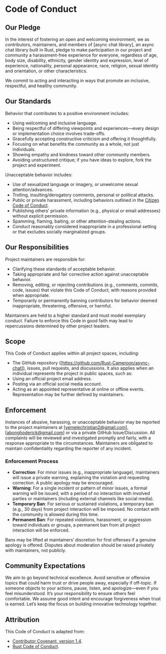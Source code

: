 # Code of Conduct

## Our Pledge
In the interest of fostering an open and welcoming environment, we as contributors, maintainers, and members of [async chat library], an async chat library built in Rust, pledge to make participation in our project and community a harassment-free experience for everyone, regardless of age, body size, disability, ethnicity, gender identity and expression, level of experience, nationality, personal appearance, race, religion, sexual identity and orientation, or other characteristics.

We commit to acting and interacting in ways that promote an inclusive, respectful, and healthy community.

## Our Standards
Behavior that contributes to a positive environment includes:
- Using welcoming and inclusive language.
- Being respectful of differing viewpoints and experiences—every design or implementation choice involves trade-offs.
- Gracefully accepting constructive criticism and offering it thoughtfully.
- Focusing on what benefits the community as a whole, not just individuals.
- Showing empathy and kindness toward other community members.
- Avoiding unstructured critique; if you have ideas to explore, fork the project and experiment.

Unacceptable behavior includes:
- Use of sexualized language or imagery, or unwelcome sexual attention/advances.
- Trolling, insulting/derogatory comments, personal or political attacks.
- Public or private harassment, including behaviors outlined in the [Citizen Code of Conduct](https://github.com/stumpsyn/citizen-code-of-conduct).
- Publishing others’ private information (e.g., physical or email addresses) without explicit permission.
- Spamming, flaming, baiting, or other attention-stealing actions.
- Conduct reasonably considered inappropriate in a professional setting or that excludes socially marginalized groups.

## Our Responsibilities
Project maintainers are responsible for:
- Clarifying these standards of acceptable behavior.
- Taking appropriate and fair corrective action against unacceptable behavior.
- Removing, editing, or rejecting contributions (e.g., comments, commits, code, issues) that violate this Code of Conduct, with reasons provided when appropriate.
- Temporarily or permanently banning contributors for behavior deemed inappropriate, threatening, offensive, or harmful.

Maintainers are held to a higher standard and must model exemplary conduct. Failure to enforce this Code in good faith may lead to repercussions determined by other project leaders.

## Scope
This Code of Conduct applies within all project spaces, including:
- The GitHub repository ([https://github.com/Rust-Cameroon/async-chat]), issues, pull requests, and discussions.
It also applies when an individual represents the project in public spaces, such as:
- Using an official project email address.
- Posting via an official social media account.
- Acting as an appointed representative at online or offline events.
Representation may be further defined by maintainers.

## Enforcement
Instances of abusive, harassing, or unacceptable behavior may be reported to the project maintainers at [yemelechristian2@gmail.com],[abonghoderick@gmail.com] or via a private GitHub Issue/Discussion. All complaints will be reviewed and investigated promptly and fairly, with a response appropriate to the circumstances. Maintainers are obligated to maintain confidentiality regarding the reporter of any incident.

### Enforcement Process
- **Correction**: For minor issues (e.g., inappropriate language), maintainers will issue a private warning, explaining the violation and requesting correction. A public apology may be encouraged.
- **Warning**: For a single incident or pattern of minor issues, a formal warning will be issued, with a period of no interaction with involved parties or maintainers (including external channels like social media).
- **Temporary Ban**: For serious or sustained violations, a temporary ban (e.g., 30 days) from project interaction will be imposed. No contact with the community is allowed during this time.
- **Permanent Ban**: For repeated violations, harassment, or aggression toward individuals or groups, a permanent ban from all project interaction will be enforced.

Bans may be lifted at maintainers’ discretion for first offenses if a genuine apology is offered. Disputes about moderation should be raised privately with maintainers, not publicly.

## Community Expectations
We aim to go beyond technical excellence. Avoid sensitive or offensive topics that could harm trust or drive people away, especially if off-topic. If someone objects to your actions, pause, listen, and apologize—even if you feel misunderstood. It’s your responsibility to ensure others feel comfortable. We assume good intent and encourage forgiveness when trust is earned. Let’s keep the focus on building innovative technology together.

## Attribution
This Code of Conduct is adapted from:
- [Contributor Covenant, version 1.4](http://contributor-covenant.org/version/1/4).
- [Rust Code of Conduct](https://www.rust-lang.org/policies/code-of-conduct).